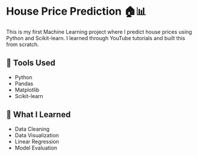 # House Price Prediction 🏠📊

This is my first Machine Learning project where I predict house prices using Python and Scikit-learn. I learned through YouTube tutorials and built this from scratch.

## 🔧 Tools Used
- Python
- Pandas
- Matplotlib
- Scikit-learn

## 🚀 What I Learned
- Data Cleaning
- Data Visualization
- Linear Regression
- Model Evaluation
